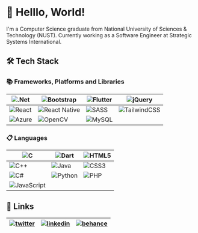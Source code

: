 
#  👋 Helllo, World!



I'm a Computer Science graduate from National University of Sciences & Technology (NUST). Currently working as a Software Engineer at Strategic Systems International.


## 🛠️ Tech Stack

### 📚 Frameworks, Platforms and Libraries


|![.Net](https://img.shields.io/badge/.NET-5C2D91?style=for-the-badge&logo=.net&logoColor=white)|![Bootstrap](https://img.shields.io/badge/bootstrap-%23563D7C.svg?style=for-the-badge&logo=bootstrap&logoColor=white)|![Flutter](https://img.shields.io/badge/Flutter-%2302569B.svg?style=for-the-badge&logo=Flutter&logoColor=white)|![jQuery](https://img.shields.io/badge/jquery-%230769AD.svg?style=for-the-badge&logo=jquery&logoColor=white)|
| ------------- | ------------- | ------------- | ------------- |
|![React](https://img.shields.io/badge/react-%2320232a.svg?style=for-the-badge&logo=react&logoColor=%2361DAFB)| ![React Native](https://img.shields.io/badge/react_native-%2320232a.svg?style=for-the-badge&logo=react&logoColor=%2361DAFB)|![SASS](https://img.shields.io/badge/SASS-hotpink.svg?style=for-the-badge&logo=SASS&logoColor=white)|![TailwindCSS](https://img.shields.io/badge/tailwindcss-%2338B2AC.svg?style=for-the-badge&logo=tailwind-css&logoColor=white)|
|![Azure](https://img.shields.io/badge/azure-%230072C6.svg?style=for-the-badge&logo=microsoftazure&logoColor=white) | ![OpenCV](https://img.shields.io/badge/opencv-%23white.svg?style=for-the-badge&logo=opencv&logoColor=white)|![MySQL](https://img.shields.io/badge/mysql-%2300f.svg?style=for-the-badge&logo=mysql&logoColor=white)|

### 📋 Languages

|![C](https://img.shields.io/badge/c-%2300599C.svg?style=for-the-badge&logo=c&logoColor=white)|![Dart](https://img.shields.io/badge/dart-%230175C2.svg?style=for-the-badge&logo=dart&logoColor=white)|![HTML5](https://img.shields.io/badge/html5-%23E34F26.svg?style=for-the-badge&logo=html5&logoColor=white)|
| ------------- | ------------- | ------------- |
|![C++](https://img.shields.io/badge/c++-%2300599C.svg?style=for-the-badge&logo=c%2B%2B&logoColor=white)| ![Java](https://img.shields.io/badge/java-%23ED8B00.svg?style=for-the-badge&logo=java&logoColor=white) |![CSS3](https://img.shields.io/badge/css3-%231572B6.svg?style=for-the-badge&logo=css3&logoColor=white)|
|![C#](https://img.shields.io/badge/c%23-%23239120.svg?style=for-the-badge&logo=c-sharp&logoColor=white)|![Python](https://img.shields.io/badge/python-3670A0?style=for-the-badge&logo=python&logoColor=ffdd54)|![PHP](https://img.shields.io/badge/php-%23777BB4.svg?style=for-the-badge&logo=php&logoColor=white)|
|![JavaScript](https://img.shields.io/badge/javascript-%23323330.svg?style=for-the-badge&logo=javascript&logoColor=%23F7DF1E)|


## 🔗 Links

| [![twitter](https://img.shields.io/badge/twitter-1DA1F2?style=for-the-badge&logo=twitter&logoColor=white)](https://twitter.com/0einstein0)  | [![linkedin](https://img.shields.io/badge/linkedin-0A66C2?style=for-the-badge&logo=linkedin&logoColor=white)](https://www.linkedin.com/in/0einstein0)  |[![behance](https://img.shields.io/badge/-Behance-blue?style=for-the-badge&logo=behance&logoColor=white&)](https://www.behance.net/0einstein0/) |
| ------------- | ------------- | ------------- |




